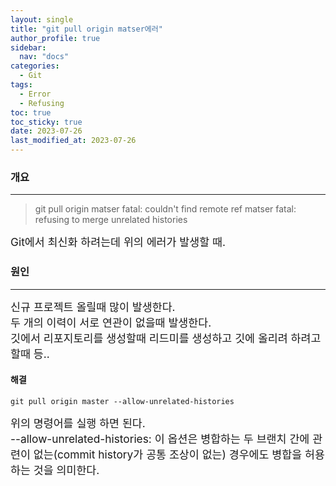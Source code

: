 ```yaml
---
layout: single
title: "git pull origin matser에러"
author_profile: true
sidebar:
  nav: "docs"
categories:
  - Git
tags:
  - Error
  - Refusing
toc: true
toc_sticky: true
date: 2023-07-26
last_modified_at: 2023-07-26
---
```


### 개요

---

> git pull origin matser
> fatal: couldn't find remote ref matser
> fatal: refusing to merge unrelated histories

<span style="font-size:13pt">
Git에서 최신화 하려는데 위의 에러가 발생할 때.<br/>
</span>

### 원인

---

<span style="font-size:13pt">
신규 프로젝트 올릴때 많이 발생한다.<br/>
두 개의 이력이 서로 연관이 없을때 발생한다.<br/>
깃에서 리포지토리를 생성할때 리드미를 생성하고 깃에 올리려 하려고 할때 등..<br/>
</span>

#### 해결

```shell
git pull origin master --allow-unrelated-histories
```

<span style="font-size:13pt">
위의 명령어를 실행 하면 된다.<br/>
--allow-unrelated-histories: 이 옵션은 병합하는 두 브랜치 간에 관련이 없는(commit history가 공통 조상이 없는) 경우에도 병합을 허용하는 것을 의미한다.
</span>
